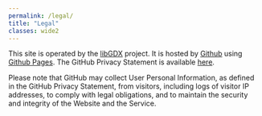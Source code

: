 ```yaml
---
permalink: /legal/
title: "Legal"
classes: wide2
---
```


This site is operated by the [libGDX](https://github.com/libgdx/libgdx) project. It is hosted by [Github](https://github.com) using [Github Pages](https://docs.github.com/en/github/working-with-github-pages/about-github-pages). The GitHub Privacy Statement is available [here](https://docs.github.com/en/github/site-policy/github-privacy-statement).

Please note that GitHub may collect User Personal Information, as defined in the GitHub Privacy Statement, from visitors, including logs of visitor IP addresses, to comply with legal obligations, and to maintain the security and integrity of the Website and the Service.
